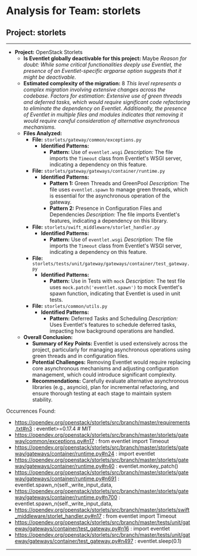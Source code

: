 # Analysis for Team: storlets

## Project: storlets
---

- **Project:** OpenStack Storlets
  - **Is Eventlet globally deactivable for this project:** Maybe
    *Reason for doubt: While some critical functionalities deeply use Eventlet, the presence of an Eventlet-specific argparse option suggests that it might be deactivable.*
  - **Estimated complexity of the migration:** 8
    *This level represents a complex migration involving extensive changes across the codebase.*
    *Factors for estimation: Extensive use of green threads and deferred tasks, which would require significant code refactoring to eliminate the dependency on Eventlet. Additionally, the presence of Eventlet in multiple files and modules indicates that removing it would require careful consideration of alternative asynchronous mechanisms.*
  - **Files Analyzed:**
    - **File:** `storlets/gateway/common/exceptions.py`
      - **Identified Patterns:**
        - **Pattern:** Use of `eventlet.wsgi`
          *Description:* The file imports the `Timeout` class from Eventlet's WSGI server, indicating a dependency on this feature.
    - **File:** `storlets/gateway/gateways/container/runtime.py`
      - **Identified Patterns:**
        - **Pattern 1:** Green Threads and GreenPool
          *Description:* The file uses `eventlet.spawn` to manage green threads, which is essential for the asynchronous operation of the gateway.
        - **Pattern 2:** Presence in Configuration Files and Dependencies
          *Description:* The file imports Eventlet's features, indicating a dependency on this library.
    - **File:** `storlets/swift_middleware/storlet_handler.py`
      - **Identified Patterns:**
        - **Pattern:** Use of `eventlet.wsgi`
          *Description:* The file imports the `Timeout` class from Eventlet's WSGI server, indicating a dependency on this feature.
    - **File:** `storlets/tests/unit/gateway/gateways/container/test_gateway.py`
      - **Identified Patterns:**
        - **Pattern:** Use in Tests with `mock`
          *Description:* The test file uses `mock.patch('eventlet.spawn')` to mock Eventlet's spawn function, indicating that Eventlet is used in unit tests.
    - **File:** `storlets/common/utils.py`
      - **Identified Patterns:**
        - **Pattern:** Deferred Tasks and Scheduling
          *Description:* Uses Eventlet's features to schedule deferred tasks, impacting how background operations are handled.
  - **Overall Conclusion:**
    - **Summary of Key Points:** Eventlet is used extensively across the project, particularly for managing asynchronous operations using green threads and in configuration files.
    - **Potential Challenges:** Removing Eventlet would require replacing core asynchronous mechanisms and adjusting configuration management, which could introduce significant complexity.
    - **Recommendations:** Carefully evaluate alternative asynchronous libraries (e.g., asyncio), plan for incremental refactoring, and ensure thorough testing at each stage to maintain system stability.

Occurrences Found:
- https://opendev.org/openstack/storlets/src/branch/master/requirements.txt#n3 : eventlet>=0.17.4 # MIT
- https://opendev.org/openstack/storlets/src/branch/master/storlets/gateway/common/exceptions.py#n17 : from eventlet import Timeout
- https://opendev.org/openstack/storlets/src/branch/master/storlets/gateway/gateways/container/runtime.py#n24 : import eventlet
- https://opendev.org/openstack/storlets/src/branch/master/storlets/gateway/gateways/container/runtime.py#n40 : eventlet.monkey_patch()
- https://opendev.org/openstack/storlets/src/branch/master/storlets/gateway/gateways/container/runtime.py#n691 : eventlet.spawn_n(self._write_input_data,
- https://opendev.org/openstack/storlets/src/branch/master/storlets/gateway/gateways/container/runtime.py#n700 : eventlet.spawn_n(self._write_input_data,
- https://opendev.org/openstack/storlets/src/branch/master/storlets/swift_middleware/storlet_handler.py#n17 : from eventlet import Timeout
- https://opendev.org/openstack/storlets/src/branch/master/tests/unit/gateway/gateways/container/test_gateway.py#n16 : import eventlet
- https://opendev.org/openstack/storlets/src/branch/master/tests/unit/gateway/gateways/container/test_gateway.py#n497 : eventlet.sleep(0.1)

***
